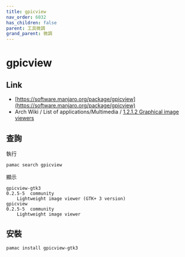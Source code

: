 ```yaml
---
title: gpicview
nav_order: 6032
has_children: false
parent: 工具微調
grand_parent: 微調
---
```



# gpicview

## Link

* [https://software.manjaro.org/package/gpicview](https://software.manjaro.org/package/gpicview)
* Arch Wiki / List of applications/Multimedia / [1.2.1.2 Graphical image viewers](https://wiki.archlinux.org/index.php/List_of_applications/Multimedia#Graphical_image_viewers)


## 查詢

執行

``` sh
pamac search gpicview
```

顯示

```
gpicview-gtk3                                                                                                                  0.2.5-5  community
    Lightweight image viewer (GTK+ 3 version)
gpicview                                                                                                                       0.2.5-5  community
    Lightweight image viewer
```

## 安裝


``` sh
pamac install gpicview-gtk3
```
